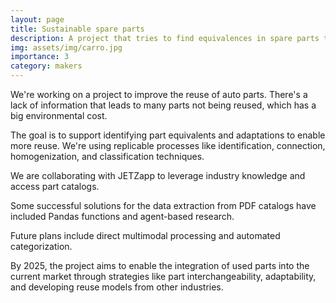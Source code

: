 ```yaml
---
layout: page
title: Sustainable spare parts
description: A project that tries to find equivalences in spare parts to recycle them.
img: assets/img/carro.jpg
importance: 3
category: makers
---
```


We're working on a project to improve the reuse of auto parts. There's a lack of information that leads to many parts not being reused, which has a big environmental cost.

The goal is to support identifying part equivalents and adaptations to enable more reuse. We're using replicable processes like identification, connection, homogenization, and classification techniques.

We are collaborating with JETZapp to leverage industry knowledge and access part catalogs.

Some successful solutions for the data extraction from PDF catalogs have included Pandas functions and agent-based research.

Future plans include direct multimodal processing and automated categorization. 

By 2025, the project aims to enable the integration of used parts into the current market through strategies like part interchangeability, adaptability, and developing reuse models from other industries.

